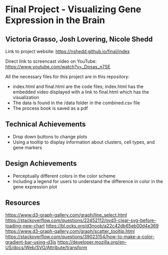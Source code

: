 Final Project - Visualizing Gene Expression in the Brain  
===
Victoria Grasso, Josh Lovering, Nicole Shedd
--

Link to project website: https://nshedd.github.io/final/index

Direct link to screencast video on YouTube: https://www.youtube.com/watch?v=_Dpsas_n7SE

All the necessary files for this project are in this repository:
- index.html and final.html are the code files; index.html has the embedded video displayed with a link to final.html which has the visualization
- The data is found in the /data folder in the combined.csv file
- The process book is saved as a pdf

Technical Achievements
---
- Drop down buttons to change plots 
- Using a tooltip to display information about clusters, cell types, and gene markers

Design Achievements
---
- Perceptually different colors in the color scheme
- Including a legend for users to understand the difference in color in the gene expression plot

Resources
---
https://www.d3-graph-gallery.com/graph/line_select.html
https://stackoverflow.com/questions/22452112/nvd3-clear-svg-before-loading-new-chart
https://bl.ocks.org/d3noob/a22c42db65eb00d4e369
https://www.d3-graph-gallery.com/graph/scatter_tooltip.html
https://stackoverflow.com/questions/39023154/how-to-make-a-color-gradient-bar-using-d3js
https://developer.mozilla.org/en-US/docs/Web/SVG/Attribute/transform
